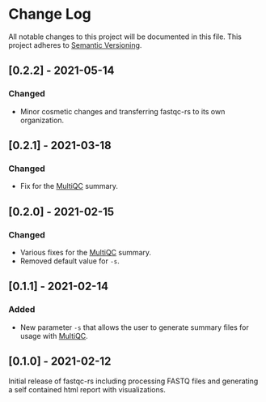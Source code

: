 # Change Log
All notable changes to this project will be documented in this file.
This project adheres to [Semantic Versioning](http://semver.org/).

## [0.2.2] - 2021-05-14
### Changed
- Minor cosmetic changes and transferring fastqc-rs to its own organization.

## [0.2.1] - 2021-03-18
### Changed
- Fix for the [MultiQC](https://multiqc.info) summary.

## [0.2.0] - 2021-02-15
### Changed
- Various fixes for the [MultiQC](https://multiqc.info) summary.
- Removed default value for `-s`.

## [0.1.1] - 2021-02-14
### Added
- New parameter `-s` that allows the user to generate summary files for usage with [MultiQC](https://multiqc.info).

## [0.1.0] - 2021-02-12
Initial release of fastqc-rs including processing FASTQ files and generating a self contained html report with visualizations.
